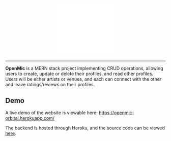 <p align="center">
  <img width="200" src="./src/utils/images/OpenMicLogo.png">
</p>

---

**OpenMic** is a MERN stack project implementing CRUD operations, allowing users to create, update or delete their profiles, and read other profiles. Users will be either artists or venues, and each can connect with the other and leave ratings/reviews on their profiles.

## Demo 

A live demo of the website is viewable here: https://openmic-orbital.herokuapp.com/

The backend is hosted through Heroku, and the source code can be viewed [here](https://github.com/open-mic-orbital/OpenMicBackend).
